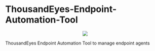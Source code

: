 # ThousandEyes-Endpoint-Automation-Tool

<p align="center">
  <img src="https://github.com/collinsullivanhub/Toucan-IDS/blob/master/toucanpic.png">
</p>

ThousandEyes Endpoint Automation Tool to manage endpoint agents 
